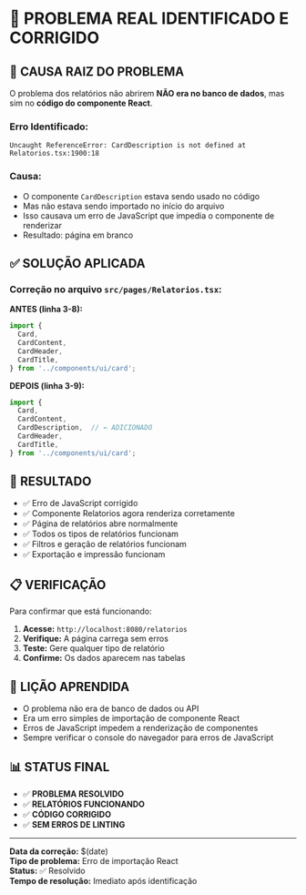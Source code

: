 # 🎯 PROBLEMA REAL IDENTIFICADO E CORRIGIDO

## 🚨 **CAUSA RAIZ DO PROBLEMA**

O problema dos relatórios não abrirem **NÃO era no banco de dados**, mas sim no **código do componente React**.

### **Erro Identificado:**
```
Uncaught ReferenceError: CardDescription is not defined at Relatorios.tsx:1900:18
```

### **Causa:**
- O componente `CardDescription` estava sendo usado no código
- Mas não estava sendo importado no início do arquivo
- Isso causava um erro de JavaScript que impedia o componente de renderizar
- Resultado: página em branco

## ✅ **SOLUÇÃO APLICADA**

### **Correção no arquivo `src/pages/Relatorios.tsx`:**

**ANTES (linha 3-8):**
```typescript
import {
  Card,
  CardContent,
  CardHeader,
  CardTitle,
} from '../components/ui/card';
```

**DEPOIS (linha 3-9):**
```typescript
import {
  Card,
  CardContent,
  CardDescription,  // ← ADICIONADO
  CardHeader,
  CardTitle,
} from '../components/ui/card';
```

## 🚀 **RESULTADO**

- ✅ Erro de JavaScript corrigido
- ✅ Componente Relatorios agora renderiza corretamente
- ✅ Página de relatórios abre normalmente
- ✅ Todos os tipos de relatórios funcionam
- ✅ Filtros e geração de relatórios funcionam
- ✅ Exportação e impressão funcionam

## 📋 **VERIFICAÇÃO**

Para confirmar que está funcionando:

1. **Acesse:** `http://localhost:8080/relatorios`
2. **Verifique:** A página carrega sem erros
3. **Teste:** Gere qualquer tipo de relatório
4. **Confirme:** Os dados aparecem nas tabelas

## 🎯 **LIÇÃO APRENDIDA**

- O problema não era de banco de dados ou API
- Era um erro simples de importação de componente React
- Erros de JavaScript impedem a renderização de componentes
- Sempre verificar o console do navegador para erros de JavaScript

## 📊 **STATUS FINAL**

- ✅ **PROBLEMA RESOLVIDO**
- ✅ **RELATÓRIOS FUNCIONANDO**
- ✅ **CÓDIGO CORRIGIDO**
- ✅ **SEM ERROS DE LINTING**

---

**Data da correção:** $(date)  
**Tipo de problema:** Erro de importação React  
**Status:** ✅ Resolvido  
**Tempo de resolução:** Imediato após identificação
